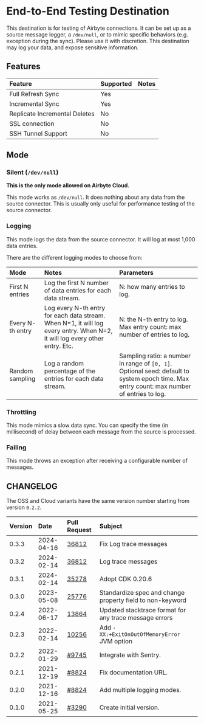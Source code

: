 # End-to-End Testing Destination

This destination is for testing of Airbyte connections. It can be set up as a source message logger, a `/dev/null`, or to mimic specific behaviors (e.g. exception during the sync). Please use it with discretion. This destination may log your data, and expose sensitive information.

## Features

| Feature | Supported  | Notes |
| :--- | :--- | :--- |
| Full Refresh Sync | Yes | |
| Incremental Sync | Yes | |
| Replicate Incremental Deletes | No | |
| SSL connection | No | |
| SSH Tunnel Support | No | |

## Mode

### Silent (`/dev/null`)

**This is the only mode allowed on Airbyte Cloud.**

This mode works as `/dev/null`. It does nothing about any data from the source connector. This is usually only useful for performance testing of the source connector.

### Logging

This mode logs the data from the source connector. It will log at most 1,000 data entries.

There are the different logging modes to choose from:

| Mode | Notes | Parameters |
| :--- | :--- | :--- |
| First N entries  | Log the first N number of data entries for each data stream. | N: how many entries to log. |
| Every N-th entry | Log every N-th entry for each data stream. When N=1, it will log every entry. When N=2, it will log every other entry. Etc. | N: the N-th entry to log. Max entry count: max number of entries to log. |
| Random sampling | Log a random percentage of the entries for each data stream. | Sampling ratio: a number in range of `[0, 1]`. Optional seed: default to system epoch time. Max entry count: max number of entries to log. |

### Throttling

This mode mimics a slow data sync. You can specify the time (in millisecond) of delay between each message from the source is processed.

### Failing

This mode throws an exception after receiving a configurable number of messages.

## CHANGELOG

The OSS and Cloud variants have the same version number starting from version `0.2.2`.

| Version | Date       | Pull Request                                             | Subject                                                   |
|:--------|:-----------| :------------------------------------------------------- |:----------------------------------------------------------|
| 0.3.3   | 2024-04-16 | [36812](https://github.com/airbytehq/airbyte/pull/36812) | Fix Log trace messages                                    |
| 0.3.2   | 2024-02-14 | [36812](https://github.com/airbytehq/airbyte/pull/36812) | Log trace messages                                        |
| 0.3.1   | 2024-02-14 | [35278](https://github.com/airbytehq/airbyte/pull/35278) | Adopt CDK 0.20.6                                          |
| 0.3.0   | 2023-05-08 | [25776](https://github.com/airbytehq/airbyte/pull/25776) | Standardize spec and change property field to non-keyword |
| 0.2.4   | 2022-06-17 | [13864](https://github.com/airbytehq/airbyte/pull/13864) | Updated stacktrace format for any trace message errors    |
| 0.2.3   | 2022-02-14 | [10256](https://github.com/airbytehq/airbyte/pull/10256) | Add `-XX:+ExitOnOutOfMemoryError` JVM option              |
| 0.2.2   | 2022-01-29 | [\#9745](https://github.com/airbytehq/airbyte/pull/9745) | Integrate with Sentry.                                    |
| 0.2.1   | 2021-12-19 | [\#8824](https://github.com/airbytehq/airbyte/pull/8905) | Fix documentation URL.                                    |
| 0.2.0   | 2021-12-16 | [\#8824](https://github.com/airbytehq/airbyte/pull/8824) | Add multiple logging modes.                               |
| 0.1.0   | 2021-05-25 | [\#3290](https://github.com/airbytehq/airbyte/pull/3290) | Create initial version.                                   |
